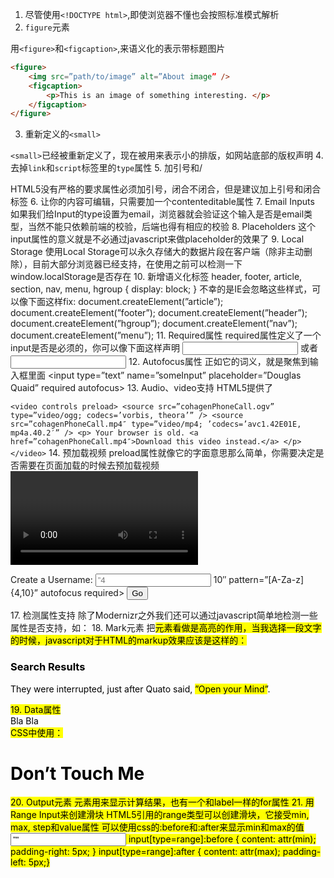 1. 尽管使用`<!DOCTYPE html>`,即使浏览器不懂也会按照标准模式解析
2. `figure`元素

用`<figure>`和`<figcaption>`,来语义化的表示带标题图片
```html
<figure>
    <img src=”path/to/image” alt=”About image” />
    <figcaption>
        <p>This is an image of something interesting. </p>
    </figcaption>
</figure>
```
3. 重新定义的`<small>`

`<small>`已经被重新定义了，现在被用来表示小的排版，如网站底部的版权声明
4. 去掉`link`和`script`标签里的`type`属性
5. 加引号和/

HTML5没有严格的要求属性必须加引号，闭合不闭合，但是建议加上引号和闭合标签
6. 让你的内容可编辑，只需要加一个contenteditable属性
7. Email Inputs
如果我们给Input的type设置为email，浏览器就会验证这个输入是否是email类型，当然不能只依赖前端的校验，后端也得有相应的校验
8. Placeholders
这个input属性的意义就是不必通过javascript来做placeholder的效果了
9. Local Storage
使用Local Storage可以永久存储大的数据片段在客户端（除非主动删除），目前大部分浏览器已经支持，在使用之前可以检测一下window.localStorage是否存在
10. 新增语义化标签
header, footer, article, section, nav, menu, hgroup {
display: block;
}
不幸的是IE会忽略这些样式，可以像下面这样fix:
document.createElement(”article”);
document.createElement(”footer”);
document.createElement(”header”);
document.createElement(”hgroup”);
document.createElement(”nav”);
document.createElement(”menu”);
11. Required属性
required属性定义了一个input是否是必须的，你可以像下面这样声明
<input type=”text” name=”someInput” required>
或者
<input type=”text” name=”someInput” required=”required”>
12. Autofocus属性
正如它的词义，就是聚焦到输入框里面
<input type=”text” name=”someInput” placeholder=”Douglas Quaid” required autofocus>
13. Audio、video支持
HTML5提供了<audio>标签，你不需要再按照第三方插件来渲染音频，大多数现代浏览器提供了对于HTML5 Audio的支持，不过目前仍旧需要提供一些兼容处理，如
`<audio autoplay=”autoplay” controls=”controls”>
    <source src=”file.ogg” /><!–FF–>
    <source src=”file.mp3″ /><!–Webkit–>
    <a href=”file.mp3″>Download this file.</a>
</audio>`

`
<video controls preload>
    <source src=”cohagenPhoneCall.ogv” type=”video/ogg; codecs=’vorbis, theora’” />
    <source src=”cohagenPhoneCall.mp4″ type=”video/mp4; ’codecs=’avc1.42E01E, mp4a.40.2′” />
    <p> Your browser is old. <a href=”cohagenPhoneCall.mp4″>Download this video instead.</a> </p>
</video>
`
14. 预加载视频
preload属性就像它的字面意思那么简单，你需要决定是否需要在页面加载的时候去预加载视频
<video preload>
15. 显示视频控制
<video preload controls>
16. 正则表达式
由于pattern属性，我们可以在你的markup里面直接使用正则表达式了
<form action=”" method=”post”>
<label for=”username”>Create a Username: </label>
<input type=”text” name=”username” id=”username” placeholder=”4 <> 10″ pattern=”[A-Za-z]{4,10}” autofocus required>
<button type=”submit”>Go </button>
</form>
17. 检测属性支持
除了Modernizr之外我们还可以通过javascript简单地检测一些属性是否支持，如：
<script>
if (!’pattern’ in document.createElement(’input’) ) {
// do client/server side validation
}
</script>
18. Mark元素
把<mark>元素看做是高亮的作用，当我选择一段文字的时候，javascript对于HTML的markup效果应该是这样的：
<h3> Search Results </h3>
<p> They were interrupted, just after Quato said, <mark>”Open your Mind”</mark>. </p>
19. Data属性
<div id=”myDiv” data-custom-attr=”My Value”> Bla Bla </div>
CSS中使用：
<style>
h1:hover:after {
content: attr(data-hover-response);
color: black;
position: absolute;
left: 0;
}
</style>
<h1 data-hover-response=”I Said Don’t Touch Me!”> Don’t Touch Me </h1>
20. Output元素
<output>元素用来显示计算结果，也有一个和label一样的for属性
21. 用Range Input来创建滑块
HTML5引用的range类型可以创建滑块，它接受min, max, step和value属性
可以使用css的:before和:after来显示min和max的值
<input type=”range” name=”range” min=”0″ max=”10″ step=”1″ value=”">
input[type=range]:before { content: attr(min); padding-right: 5px;
}
input[type=range]:after { content: attr(max); padding-left: 5px;}

